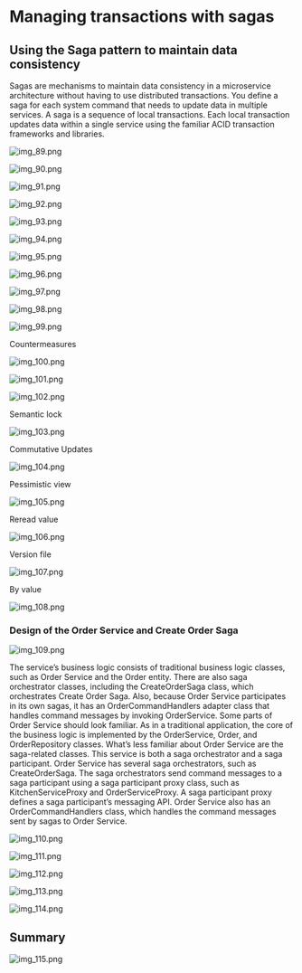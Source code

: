 # Managing transactions with sagas

## Using the Saga pattern to maintain data consistency

Sagas are mechanisms to maintain data consistency in a microservice architecture
without having to use distributed transactions. You define a saga for each system command that needs to update data in multiple services. A saga is a sequence of local
transactions. Each local transaction updates data within a single service using the
familiar ACID transaction frameworks and libraries.

![img_89.png](img_89.png)

![img_90.png](img_90.png)

![img_91.png](img_91.png)

![img_92.png](img_92.png)

![img_93.png](img_93.png)

![img_94.png](img_94.png)

![img_95.png](img_95.png)

![img_96.png](img_96.png)

![img_97.png](img_97.png)

![img_98.png](img_98.png)

![img_99.png](img_99.png)

Countermeasures

![img_100.png](img_100.png)

![img_101.png](img_101.png)

![img_102.png](img_102.png)

Semantic lock

![img_103.png](img_103.png)

Commutative Updates

![img_104.png](img_104.png)

Pessimistic view

![img_105.png](img_105.png)

Reread value

![img_106.png](img_106.png)

Version file

![img_107.png](img_107.png)

By value

![img_108.png](img_108.png)

### Design of the Order Service and Create Order Saga

![img_109.png](img_109.png)

The service’s business logic consists of traditional business logic classes, such as Order Service 
and the Order entity. There are also saga orchestrator classes, including the CreateOrderSaga class,
which orchestrates Create Order Saga. Also, because Order Service participates in its
own sagas, it has an OrderCommandHandlers adapter class that handles command messages by invoking OrderService.
Some parts of Order Service should look familiar. As in a traditional application,
the core of the business logic is implemented by the OrderService, Order, and OrderRepository classes.
What’s less familiar about Order Service are the saga-related classes. This service is
both a saga orchestrator and a saga participant. Order Service has several saga orchestrators, such as CreateOrderSaga. The saga orchestrators send command messages to a
saga participant using a saga participant proxy class, such as KitchenServiceProxy and
OrderServiceProxy. A saga participant proxy defines a saga participant’s messaging
API. Order Service also has an OrderCommandHandlers class, which handles the command messages sent by sagas to Order Service.

![img_110.png](img_110.png)

![img_111.png](img_111.png)

![img_112.png](img_112.png)

![img_113.png](img_113.png)

![img_114.png](img_114.png)

## Summary

![img_115.png](img_115.png)
